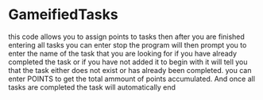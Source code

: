 # GameifiedTasks
this code allows you to assign points to tasks
then after you are finished entering all tasks you can enter stop
the program will then prompt you to enter the name of the task that you are looking for
if you have already completed the task or if you have not added it to begin with it will tell you that the task either does not exist
or has already been completed. you can enter POINTS to get the total ammount of points accumulated.
And once all tasks are completed the task will automatically end

